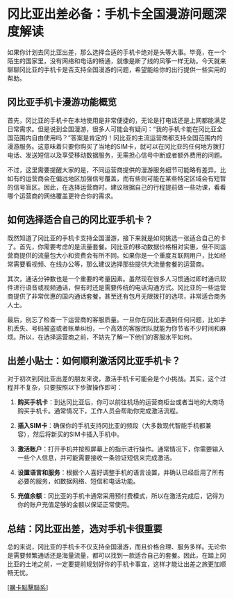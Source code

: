 # 冈比亚出差必备：手机卡全国漫游问题深度解读

如果你计划去冈比亚出差，那么选择合适的手机卡绝对是头等大事。毕竟，在一个陌生的国家里，没有网络和电话的畅通，就像是断了线的风筝一样无助。今天就来聊聊冈比亚的手机卡是否支持全国漫游的问题，希望能给你的出行提供一些实用的帮助。

## 冈比亚手机卡漫游功能概览

首先，冈比亚的手机卡在本地使用是非常便捷的，无论是打电话还是上网都能满足日常需求。但是说到全国漫游，很多人可能会有疑问：“我的手机卡能在冈比亚全国范围内自由使用吗？”答案是肯定的！冈比亚的主流运营商都支持全国范围内的漫游服务。这意味着只要你购买了当地的SIM卡，就可以在冈比亚的任何地方拨打电话、发送短信以及享受移动数据服务，无需担心信号中断或者额外费用的问题。

不过，这里需要提醒大家的是，不同运营商提供的漫游服务细节可能略有差异。比如有的运营商会在偏远地区加强信号覆盖，而有些则可能在某些特定区域会有短暂的信号盲区。因此，在选择运营商时，建议根据自己的行程提前做一些功课，看看哪个运营商的网络覆盖更符合你的需求。

## 如何选择适合自己的冈比亚手机卡？

既然知道了冈比亚的手机卡支持全国漫游，接下来就是如何挑选一张适合自己的卡了。首先，你需要考虑的是流量套餐。冈比亚的移动数据价格相对实惠，但不同运营商提供的流量包大小和资费会有所不同。如果你是一个重度互联网用户，比如经常需要看视频、在线办公等，那么建议选择那些提供大流量套餐的运营商。

其次，通话分钟数也是一个重要的考量因素。虽然现在很多人习惯通过即时通讯软件进行语音或视频通话，但有时还是需要传统的电话沟通方式。冈比亚的一些运营商提供了非常优惠的国内通话套餐，甚至还有包月无限拨打的选项，非常适合商务人士。

最后，别忘了检查一下运营商的客服质量。一旦你在冈比亚遇到任何问题，比如手机丢失、号码被盗或者账单纠纷，一个高效的客服团队就能为你节省不少时间和麻烦。所以，在选择运营商之前，不妨先了解一下他们的客服水平如何。

## 出差小贴士：如何顺利激活冈比亚手机卡？

对于初次到冈比亚出差的朋友来说，激活手机卡可能会是个小挑战。其实，这个过程并不复杂，只要按照以下步骤操作即可：

1. **购买手机卡**：到达冈比亚后，你可以前往机场的运营商柜台或者当地的大商场购买手机卡。通常情况下，工作人员会帮助你完成激活流程。

2. **插入SIM卡**：确保你的手机支持冈比亚的频段（大多数现代智能手机都兼容），然后将新买的SIM卡插入手机中。

3. **激活账户**：打开手机并按照屏幕上的指示进行操作。通常情况下，你需要输入一些个人信息，并可能需要接收一条验证短信来完成激活。

4. **设置语言和服务**：根据个人喜好调整手机的语言设置，并确认已经启用了所有必要的服务，如数据网络、短信和电话功能。

5. **充值余额**：冈比亚的手机卡通常采用预付费模式，所以在激活完成后，记得为你的账户充值足够的金额以保证正常使用。

## 总结：冈比亚出差，选对手机卡很重要

总的来说，冈比亚的手机卡不仅支持全国漫游，而且价格合理、服务多样。无论你是需要频繁通话还是海量流量，都可以找到一款适合自己的套餐。因此，在踏上冈比亚的土地之前，一定要提前规划好你的手机卡事宜，这样才能让出差之旅更加顺畅无忧。

[[購卡點擊聯系](https://t.me/s/esim1088)]
